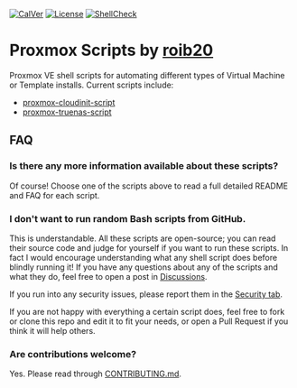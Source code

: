 [![CalVer](https://img.shields.io/badge/CalVer-YY.0M.MICRO-22bfda.svg)](https://calver.org)
[![License](https://img.shields.io/badge/license-MIT-blue)](https://opensource.org/licenses/MIT)
[![ShellCheck](https://github.com/roib20/proxmox-scripts/actions/workflows/shellcheck.yml/badge.svg)](https://github.com/roib20/proxmox-scripts/actions/workflows/shellcheck.yml)

# Proxmox Scripts by [roib20](https://github.com/roib20)

Proxmox VE shell scripts for automating different types of Virtual Machine or Template installs. Current scripts include:

  - [proxmox-cloudinit-script](https://github.com/roib20/proxmox-scripts/tree/main/proxmox-cloudinit-script)
  - [proxmox-truenas-script](https://github.com/roib20/proxmox-scripts/tree/main/proxmox-truenas-script)
  
## FAQ
### Is there any more information available about these scripts?
Of course! Choose one of the scripts above to read a full detailed README and FAQ for each script.

### I don't want to run random Bash scripts from GitHub.
This is understandable. All these scripts are open-source; you can read their source code and judge for yourself if you want to run these scripts. In fact I would encourage understanding what any shell script does before blindly running it! If you have any questions about any of the scripts and what they do, feel free to open a post in [Discussions](https://github.com/roib20/proxmox-scripts/discussions).

If you run into any security issues, please report them in the [Security tab](https://github.com/roib20/proxmox-scripts/security).

If you are not happy with everything a certain script does, feel free to fork or clone this repo and edit it to fit your needs, or open a Pull Request if you think it will help others.

### Are contributions welcome?
Yes. Please read through [CONTRIBUTING.md](https://github.com/roib20/proxmox-scripts/blob/main/CONTRIBUTING.md).
